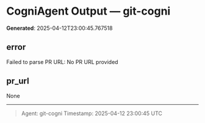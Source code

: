 # CogniAgent Output — git-cogni

**Generated**: 2025-04-12T23:00:45.767518

## error
Failed to parse PR URL: No PR URL provided

## pr_url
None

---
> Agent: git-cogni
> Timestamp: 2025-04-12 23:00:45 UTC